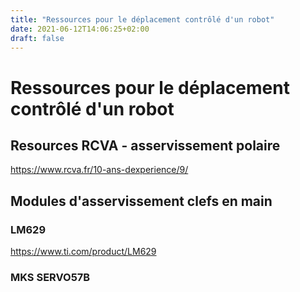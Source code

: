 ```yaml
---
title: "Ressources pour le déplacement contrôlé d'un robot"
date: 2021-06-12T14:06:25+02:00
draft: false
---
```


# Ressources pour le déplacement contrôlé d'un robot

## Resources RCVA - asservissement polaire

https://www.rcva.fr/10-ans-dexperience/9/


## Modules d'asservissement clefs en main

### LM629
https://www.ti.com/product/LM629

### MKS SERVO57B
